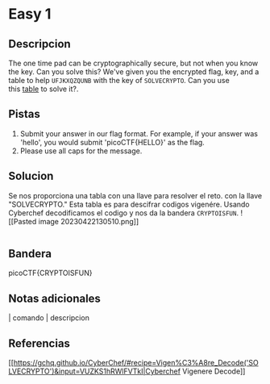 
# Easy 1

## Descripcion
The one time pad can be cryptographically secure, but not when you know the key. Can you solve this? We've given you the encrypted flag, key, and a table to help `UFJKXQZQUNB` with the key of `SOLVECRYPTO`. Can you use this [table](https://jupiter.challenges.picoctf.org/static/1fd21547c154c678d2dab145c29f1d79/table.txt) to solve it?.

## Pistas

1. Submit your answer in our flag format. For example, if your answer was 'hello', you would submit 'picoCTF{HELLO}' as the flag.
2. Please use all caps for the message.
## Solucion
Se nos proporciona una tabla con una llave para resolver el reto. con la llave "SOLVECRYPTO." Esta tabla es para descifrar codigos vigenére. Usando Cyberchef decodificamos el codigo y nos da la bandera `CRYPTOISFUN`. 
![[Pasted image 20230422130510.png]]

```bash()
```

## Bandera

picoCTF{CRYPTOISFUN}

## Notas adicionales

| comando | descripcion

## Referencias
[[https://gchq.github.io/CyberChef/#recipe=Vigen%C3%A8re_Decode('SOLVECRYPTO')&input=VUZKS1hRWlFVTkI|Cyberchef Vigenere Decode]]


